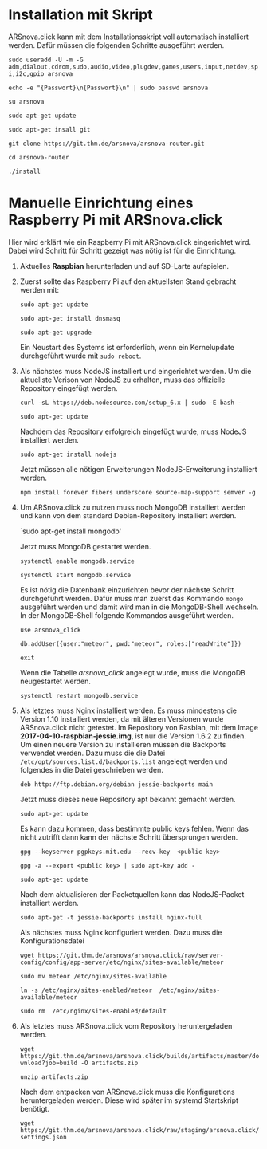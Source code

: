 # Installation mit Skript
ARSnova.click kann mit dem Installationsskript voll automatisch installiert
werden. Dafür müssen die folgenden Schritte ausgeführt werden.

   `sudo useradd -U -m -G adm,dialout,cdrom,sudo,audio,video,plugdev,games,users,input,netdev,spi,i2c,gpio arsnova`

   `echo -e "{Passwort}\n{Passwort}\n" | sudo passwd arsnova`

   `su arsnova`

   `sudo apt-get update`

   `sudo apt-get insall git`

   `git clone https://git.thm.de/arsnova/arsnova-router.git`

   `cd arsnova-router`

   `./install`

# Manuelle Einrichtung eines Raspberry Pi mit ARSnova.click
Hier wird erklärt wie ein Raspberry Pi mit ARSnova.click eingerichtet wird.
Dabei wird Schritt für Schritt gezeigt was nötig ist für die Einrichtung.

1. Aktuelles **Raspbian** herunterladen und auf SD-Larte aufspielen.

2. Zuerst sollte das Raspberry Pi auf den aktuellsten Stand gebracht werden mit:

   `sudo apt-get update`

   `sudo apt-get install dnsmasq`

   `sudo apt-get upgrade`

   Ein Neustart des Systems ist erforderlich, wenn ein Kernelupdate
   durchgeführt wurde mit `sudo reboot`.

3. Als nächstes muss NodeJS installiert und eingerichtet werden.
   Um die aktuellste Verison von NodeJS zu erhalten, muss das offizielle
   Repository eingefügt werden.

   `curl -sL https://deb.nodesource.com/setup_6.x | sudo -E bash -`

   `sudo apt-get update`

   Nachdem das Repository erfolgreich eingefügt wurde, muss NodeJS installiert
   werden.

   `sudo apt-get install nodejs`

   Jetzt müssen alle nötigen Erweiterungen NodeJS-Erweiterung installiert
   werden.

   `npm install forever fibers underscore source-map-support semver -g`

4. Um ARSnova.click zu nutzen muss noch MongoDB installiert werden und kann von
   dem standard Debian-Repository installiert werden.

   `sudo apt-get install mongodb'

   Jetzt muss MongoDB gestartet werden.

   `systemctl enable mongodb.service`

   `systemctl start mongodb.service`

    Es ist nötig die Datenbank einzurichten bevor der nächste Schritt
    durchgeführt werden. Dafür muss man zuerst das Kommando `mongo` ausgeführt
    werden und damit wird man in die MongoDB-Shell wechseln. In der
    MongoDB-Shell folgende Kommandos ausgeführt werden.

    `use arsnova_click`

    `db.addUser({user:"meteor", pwd:"meteor", roles:["readWrite"]})`

    `exit`

    Wenn die Tabelle *arsnova_click* angelegt wurde, muss die MongoDB
    neugestartet werden.

    `systemctl restart mongodb.service`

5. Als letztes muss Nginx installiert werden. Es muss mindestens die Version
   1.10 installiert werden, da mit älteren Versionen wurde ARSnova.click nicht
   getestet.
   Im Repository von Rasbian, mit dem Image **2017-04-10-raspbian-jessie.img**,
   ist nur die Version 1.6.2 zu finden. Um einen neuere Version zu installieren
   müssen die Backports verwendet werden. Dazu muss die die Datei
   `/etc/opt/sources.list.d/backports.list` angelegt werden und folgendes in die
   Datei geschrieben werden.

   `deb http://ftp.debian.org/debian jessie-backports main`

   Jetzt muss dieses neue Repository apt bekannt gemacht werden.

   `sudo apt-get update`

   Es kann dazu kommen, dass bestimmte public keys fehlen. Wenn das nicht
   zutrifft dann kann der nächste Schritt übersprungen werden.

   `gpg --keyserver pgpkeys.mit.edu --recv-key  <public key>`

   `gpg -a --export <public key> | sudo apt-key add -`

   `sudo apt-get update`

   Nach dem aktualisieren der Packetquellen kann das NodeJS-Packet installiert
   werden.

   `sudo apt-get -t jessie-backports install nginx-full`

   Als nächstes muss Nginx konfiguriert werden. Dazu muss die
   Konfigurationsdatei

   `wget https://git.thm.de/arsnova/arsnova.click/raw/server-config/config/app-server/etc/nginx/sites-available/meteor`

   `sudo mv meteor /etc/nginx/sites-available`

   `ln -s /etc/nginx/sites-enabled/meteor  /etc/nginx/sites-available/meteor`

   `sudo rm  /etc/nginx/sites-enabled/default`

6. Als letztes muss ARSnova.click vom Repository heruntergeladen werden.

   `wget https://git.thm.de/arsnova/arsnova.click/builds/artifacts/master/download?job=build -O artifacts.zip`

   `unzip artifacts.zip`

   Nach dem entpacken von ARSnova.click muss die Konfigurations heruntergeladen
   werden. Diese wird später im systemd Startskript benötigt.

   `wget https://git.thm.de/arsnova/arsnova.click/raw/staging/arsnova.click/settings.json`

